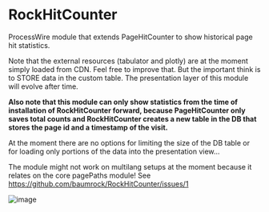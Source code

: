 # RockHitCounter

ProcessWire module that extends PageHitCounter to show historical page hit statistics.

Note that the external resources (tabulator and plotly) are at the moment simply loaded from CDN. Feel free to improve that. But the important think is to STORE data in the custom table. The presentation layer of this module will evolve after time.

**Also note that this module can only show statistics from the time of installation of RockHitCounter forward, because PageHitCounter only saves total counts and RockHitCounter creates a new table in the DB that stores the page id and a timestamp of the visit.**

At the moment there are no options for limiting the size of the DB table or for loading only portions of the data into the presentation view...

The module might not work on multilang setups at the moment because it relates on the core pagePaths module! See https://github.com/baumrock/RockHitCounter/issues/1

![image](https://user-images.githubusercontent.com/8488586/116569790-00049700-a90a-11eb-8d19-dbfd4efd1fd5.png)
